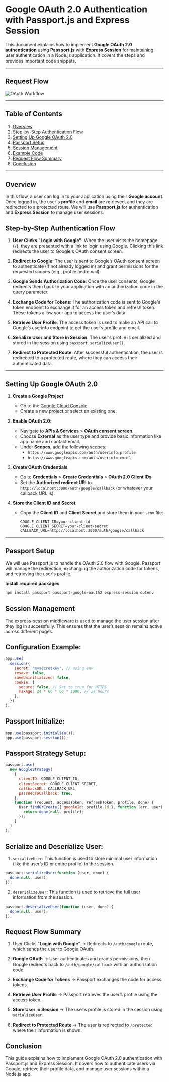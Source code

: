 # Google OAuth 2.0 Authentication with Passport.js and Express Session

This document explains how to implement **Google OAuth 2.0 authentication** using **Passport.js** with **Express Session** for maintaining user authentication in a Node.js application. It covers the steps and provides important code snippets.

---

## Request Flow

![OAuth Workflow](./Flow.png)

---

## Table of Contents
1. [Overview](#overview)
2. [Step-by-Step Authentication Flow](#step-by-step-authentication-flow)
3. [Setting Up Google OAuth 2.0](#setting-up-google-oauth-20)
4. [Passport Setup](#passport-setup)
5. [Session Management](#session-management)
6. [Example Code](#configuration-example)
7. [Request Flow Summary](#request-flow-summary)
8. [Conclusion](#conclusion)

---

## Overview

In this flow, a user can log in to your application using their **Google account**. Once logged in, the user's **profile** and **email** are retrieved, and they are redirected to a protected route. We will use **Passport.js** for authentication and **Express Session** to manage user sessions.

## Step-by-Step Authentication Flow

1. **User Clicks "Login with Google"**: When the user visits the homepage (`/`), they are presented with a link to login using Google. Clicking this link redirects the user to Google's OAuth consent screen.

2. **Redirect to Google**: The user is sent to Google’s OAuth consent screen to authenticate (if not already logged in) and grant permissions for the requested scopes (e.g., profile and email).

3. **Google Sends Authorization Code**: Once the user consents, Google redirects them back to your application with an authorization code in the query parameter.

4. **Exchange Code for Tokens**: The authorization code is sent to Google's token endpoint to exchange it for an access token and refresh token. These tokens allow your app to access the user’s data.

5. **Retrieve User Profile**: The access token is used to make an API call to Google’s userinfo endpoint to get the user’s profile and email.

6. **Serialize User and Store in Session**: The user's profile is serialized and stored in the session using `passport.serializeUser()`.

7. **Redirect to Protected Route**: After successful authentication, the user is redirected to a protected route, where they can access their authenticated data.

---

## Setting Up Google OAuth 2.0

1. **Create a Google Project**:
   - Go to the [Google Cloud Console](https://console.cloud.google.com).
   - Create a new project or select an existing one.
   
2. **Enable OAuth 2.0**:
   - Navigate to **APIs & Services** > **OAuth consent screen**.
   - Choose **External** as the user type and provide basic information like app name and contact email.
   - Under **Scopes**, add the following scopes:
     - `https://www.googleapis.com/auth/userinfo.profile`
     - `https://www.googleapis.com/auth/userinfo.email`

3. **Create OAuth Credentials**:
   - Go to **Credentials** > **Create Credentials** > **OAuth 2.0 Client IDs**.
   - Set the **Authorized redirect URI** to `http://localhost:3000/auth/google/callback` (or whatever your callback URL is).

4. **Store the Client ID and Secret**:
   - Copy the **Client ID** and **Client Secret** and store them in your `.env` file:
     ```env
     GOOGLE_CLIENT_ID=your-client-id
     GOOGLE_CLIENT_SECRET=your-client-secret
     CALLBACK_URL=http://localhost:3000/auth/google/callback
     ```

---

## Passport Setup

We will use Passport.js to handle the OAuth 2.0 flow with Google. Passport will manage the redirection, exchanging the authorization code for tokens, and retrieving the user's profile.

**Install required packages**:

```bash
npm install passport passport-google-oauth2 express-session dotenv
```

## Session Management

The express-session middleware is used to manage the user session after they log in successfully. This ensures that the user’s session remains active across different pages.

## Configuration Example:
```js
app.use(
  session({
    secret: "mysecretkey", // using env
    resave: false,
    saveUninitialized: false,
    cookie: {
      secure: false, // Set to true for HTTPS
      maxAge: 24 * 60 * 60 * 1000, // 24 hours
    },
  })
);
```

## Passport Initialize:

```js
app.use(passport.initialize());
app.use(passport.session());
```

## Passport Strategy Setup:

```js
passport.use(
  new GoogleStrategy(
    {
      clientID: GOOGLE_CLIENT_ID,
      clientSecret: GOOGLE_CLIENT_SECRET,
      callbackURL: CALLBACK_URL,
      passReqToCallback: true,
    },
    function (request, accessToken, refreshToken, profile, done) {
      User.findOrCreate({ googleId: profile.id }, function (err, user) {
        return done(null, profile);
      });
    }
  )
);
```

## Serialize and Deserialize User:

1. `serializeUser`: This function is used to store minimal user information (like the user’s ID or entire profile) in the session.

```js
passport.serializeUser(function (user, done) {
  done(null, user);
});
```

2. `deserializeUser`: This function is used to retrieve the full user information from the session.

```js
passport.deserializeUser(function (user, done) {
  done(null, user);
});
```

## Request Flow Summary

1. User Clicks "**Login with Google**" → Redirects to `/auth/google` route, which sends the user to Google OAuth.

2. **Google OAuth** → User authenticates and grants permissions, then Google redirects back to `/auth/google/callback` with an authorization code.

3. **Exchange Code for Tokens** → Passport exchanges the code for access tokens.

4. **Retrieve User Profile** → Passport retrieves the user’s profile using the access token.

5. **Store User in Session** → The user’s profile is stored in the session using `serializeUser`.

6. **Redirect to Protected Route** → The user is redirected to `/protected` where their information is shown.

## Conclusion

This guide explains how to implement Google OAuth 2.0 authentication with Passport.js and Express Session. It covers how to authenticate users via Google, retrieve their profile data, and manage user sessions within a Node.js app.
